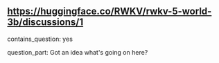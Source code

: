 ## https://huggingface.co/RWKV/rwkv-5-world-3b/discussions/1

contains_question: yes

question_part: Got an idea what's going on here?